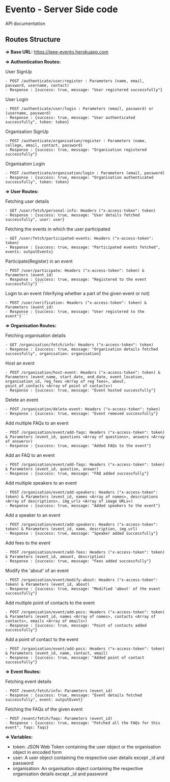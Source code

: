 # Evento - Server Side code

API documentation

## Routes Structure

**=> Base URL:**
   https://ieee-evento.herokuapp.com
   
**=> Authentication Routes:**

User SignUp
```
- POST /authenticate/user/register : Parameters (name, email, password, username, contact)
- Response : {success: true, message: "User registered successfully"}
```

User Login
```
- POST /authenticate/user/login : Parameters (email, password) or (username, password)
- Response : {success: true, message: "User authenticated successfully", token: token}
```

Organisation SignUp
```
- POST /authenticate/organisation/register : Parameters (name, college, email, contact, password)
- Response : {success: true, message: "Organisation registered successfully"}
```

Organisation Login
```
- POST /authenticate/organisation/login : Parameters (email, password)
- Response : {success: true, message: "Organisation authenticated successfully", token: token}
```

**=> User Routes:**

Fetching user details
```
- GET /user/fetch/personal-info: Headers ("x-access-token": token)
- Response : {success: true, message: "User details fetched successfully", user: user}
```

Fetching the events in which the user participated
```
- GET /user/fetch/participated-events: Headers ("x-access-token": token)
- Response : {success: true, message: "Participated events fetched", events: outputEvents}
```

Participate(Register) in an event
```
- POST /user/participate: Headers ("x-access-token": token) & Parameters (event_id)
- Response : {success: true, message: "Registered to the event successfully"}```
```

Login to an event (Verifying whether a part of the given event or not)
```
- POST /user/verification: Headers ("x-access-token": token) & Parameters (event_id)
- Response : {success: true, message: "User registered to the event"}```
```

**=> Organisation Routes:**

Fetching organisation details
```
- GET /organisation/fetch/info: Headers ("x-access-token": token)
- Response : {success: true, message: "Organisation details fetched successfully", organisation: organisation}
```

Host an event
```
- POST /organisation/host-event: Headers ("x-access-token": token) & Parameters (event_name, start_date, end_date, event_location, organisation_id, reg_fees <Array of reg fees>, about, point_of_contacts <Array of point of contacts>)
- Response : {success: true, message: "Event hosted successfully"}
```

Delete an event
```
- POST /organisation/delete-event: Headers ("x-access-token": token)
- Response : {success: true, message: "Event removed successfully"}
```

Add multiple FAQs to an event
```
- POST /organisation/event/add-faqs: Headers ("x-access-token": token) & Parameters (event_id, questions <Array of questions>, answers <Array of answers>)
- Response : {success: true, message: "Added FAQs to the event"}
```

Add an FAQ to an event
```
- POST /organisation/event/add-faqs: Headers ("x-access-token": token) & Parameters (event_id, question, answer)
- Response : {success: true, message: "FAQ added successfully"}
```

Add multiple speakers to an event
```
- POST /organisation/event/add-speakers: Headers ("x-access-token": token) & Parameters (event_id, names <Array of names>, descriptions <Array of descriptions>, img_urls <Array of image URLs>)
- Response : {success: true, message: "Added speakers to the event"}
```

Add a speaker to an event
```
- POST /organisation/event/add-speakers: Headers ("x-access-token": token) & Parameters (event_id, name, description, img_url)
- Response : {success: true, message: "Speaker added successfully"}
```

Add fees to the event
```
- POST /organisation/event/add-fees: Headers ("x-access-token": token) & Parameters (event_id, amount, description)
- Response : {success: true, message: "Fees added successfully"}
```

Modify the 'about' of an event
```
- POST /organisation/event/modify-about: Headers ("x-access-token": token) & Parameters (event_id, about)
- Response : {success: true, message: "Modified 'about' of the event successfully"}
```

Add multiple point of contacts to the event
```
- POST /organisation/event/add-pocs: Headers ("x-access-token": token) & Parameters (event_id, names <Array of names>, contacts <Array of contacts>, emails <Array of emails>)
- Response : {success: true, message: "Point of contacts added successfully"}
```

Add a point of contact to the event
```
- POST /organisation/event/add-pocs: Headers ("x-access-token": token) & Parameters (event_id, name, contact, email)
- Response : {success: true, message: "Added point of contact successfully"}
```

**=> Event Routes:**

Fetching event details
```
- POST /event/fetch/info: Parameters (event_id)
- Response : {success: true, message: "Event details fetched successfully", event: outputEvent}
```

Fetching the FAQs of the given event
```
- POST /event/fetch/faqs: Parameters (event_id)
- Response : {success: true, message: "Fetched all the FAQs for this event", faqs: faqs}
```

**=> Variables:**

- token: JSON Web Token containing the user object or the organisation object in encoded form
- user: A user object containing the respective user details except _id and password
- organisation: An organisation object containing the respective organisation details except _id and password